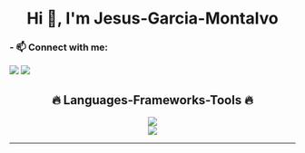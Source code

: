 

<!--
**Jesus-Garcia-Montalvo/Jesus-Garcia-montalvo** is a ✨ _special_ ✨ repository because its `README.md` (this file) appears on your GitHub profile.

Here are some ideas to get you started:

- 🔭 I’m currently working on ...
- 🌱 I’m currently learning ...
- 👯 I’m looking to collaborate on ...
- 🤔 I’m looking for help with ...
- 💬 Ask me about ...
- 📫 How to reach me: ...
- 😄 Pronouns: ...
- ⚡ Fun fact: ...
-->
<h1 align="center">Hi 👋, I'm Jesus-Garcia-Montalvo</h1>


<h3 align="left">- 📫 Connect with me:</h3>
<a href="www.linkedin.com/in/jesus-antonio-garcia-montalvo" target="_blank"><img src="https://img.shields.io/badge/-LinkedIn-%230077B5?style=for-the-badge&logo=linkedin&logoColor=white" target="_blank"></a>
<a href = "jesus.antonio.garcia9871@gmail.com"><img src="https://img.shields.io/badge/-Gmail-%23333?style=for-the-badge&logo=gmail&logoColor=white" target="_blank"></a>



<h2 align="center">🔥 Languages-Frameworks-Tools 🔥</h2> 

<p align="center">
  <a href="https://skillicons.dev">
    <img src="https://skillicons.dev/icons?i=git,bootstrap,javascript,css,html,redux,react" /><br>
    <img src="https://skillicons.dev/icons?i=firebase,java,php,mysql,babel,webpack,vscode,github,figma" />

  </a>
</p>
<hr>
